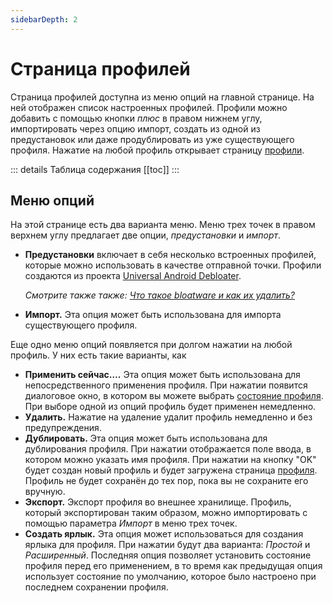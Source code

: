 ```yaml
---
sidebarDepth: 2
---
```


# Страница профилей
Страница профилей доступна из меню опций на главной странице. На ней отображен список настроенных профилей. Профили можно добавить с помощью кнопки _плюс_ в правом нижнем углу, импортировать через опцию импорт, создать из одной из предустановок или даже продублировать из уже существующего профиля. Нажатие на любой профиль открывает страницу [профили][profile].

::: details Таблица содержания
[[toc]]
:::

## Меню опций
На этой странице есть два варианта меню. Меню трех точек в правом верхнем углу предлагает две опции, _предустановки_ и _импорт_.
- **Предустановки** включает в себя несколько встроенных профилей, которые можно использовать в качестве отправной точки. Профили создаются из проекта [Universal Android Debloater][uad].

  _Смотрите также также: [Что такое bloatware и как их удалить?][faq_bloatware]_
- **Импорт.** Эта опция может быть использована для импорта существующего профиля.

Еще одно меню опций появляется при долгом нажатии на любой профиль. У них есть такие варианты, как
- **Применить сейчас….** Эта опция может быть использована для непосредственного применения профиля. При нажатии появится диалоговое окно, в котором вы можете выбрать [состояние профиля][profile_state]. При выборе одной из опций профиль будет применен немедленно.
- **Удалить.** Нажатие на удаление удалит профиль немедленно и без предупреждения.
- **Дублировать.** Эта опция может быть использована для дублирования профиля. При нажатии отображается поле ввода, в котором можно указать имя профиля. При нажатии на кнопку "OK" будет создан новый профиль и будет загружена страница [профиля][profile]. Профиль не будет сохранён до тех пор, пока вы не сохраните его вручную.
- **Экспорт.** Экспорт профиля во внешнее хранилище. Профиль, который экспортирован таким образом, можно импортировать с помощью параметра _Импорт_ в меню трех точек.
- **Создать ярлык.** Эта опция может использоваться для создания ярлыка для профиля. При нажатии будут два варианта: _Простой_ и _Расширенный_. Последняя опция позволяет установить состояние профиля [][profile_state] перед его применением, в то время как предыдущая опция использует состояние по умолчанию, которое было настроено при последнем сохранении профиля.

[uad]: https://gitlab.com/W1nst0n/universal-android-debloater
[faq_bloatware]: ../faq/misc.md#что-такое-bloatware-и-как-его-удалить
[profile]: ./profile-page.md
[profile_state]: ./profile-page.md#состояние
